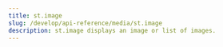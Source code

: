 ```yaml
---
title: st.image
slug: /develop/api-reference/media/st.image
description: st.image displays an image or list of images.
---
```


<Autofunction function="streamlit.image" />

